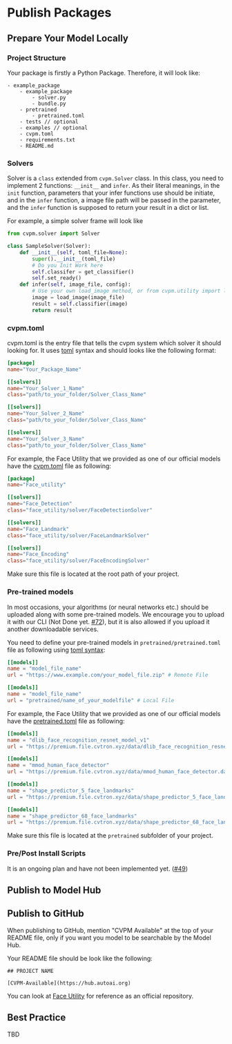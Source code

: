 # Publish Packages

## Prepare Your Model Locally

### Project Structure

Your package is firstly a Python Package. Therefore, it will look like:

```
- example_package
    - example_package
        - solver.py
        - bundle.py
    - pretrained
        - pretrained.toml
    - tests // optional
    - examples // optional
    - cvpm.toml
    - requirements.txt
    - README.md
```

### Solvers

Solver is a ```class``` extended from ```cvpm.Solver``` class. In this class, you need to implement 2 functions: ```__init__``` and ```infer```. As their literal meanings, in the ```init``` function, parameters that your infer functions use should be initiate, and in the ```infer``` function, a image file path will be passed in the parameter, and the ```infer``` function is supposed to return your result in a dict or list.

For example, a simple solver frame will look like 

```python
from cvpm.solver import Solver

class SampleSolver(Solver):
    def __init__(self, toml_file=None):
        super().__init__(toml_file)
        # Do you Init Work here
        self.classifer = get_classifier()
        self.set_ready()
    def infer(self, image_file, config):
        # Use your own load_image method, or from cvpm.utility import load_image_file
        image = load_image(image_file)
        result = self.classifier(image)
        return result
```

### cvpm.toml

cvpm.toml is the entry file that tells the cvpm system which solver it should looking for. It uses [toml](https://github.com/toml-lang/toml) syntax and should looks like the following format:

``` toml
[package]
name="Your_Package_Name"

[[solvers]] 
name="Your_Solver_1_Name"
class="path/to_your_folder/Solver_Class_Name"

[[solvers]]
name="Your_Solver_2_Name"
class="path/to_your_folder/Solver_Class_Name"

[[solvers]]
name="Your_Solver_3_Name"
class="path/to_your_folder/Solver_Class_Name"
```

For example, the Face Utility that we provided as one of our official models have the [cvpm.toml](https://github.com/cvmodel/Face_Utility/blob/master/cvpm.toml) file as following:

``` toml
[package]
name="Face_utility"

[[solvers]]
name="Face_Detection"
class="face_utility/solver/FaceDetectionSolver"

[[solvers]]
name="Face_Landmark"
class="face_utility/solver/FaceLandmarkSolver"

[[solvers]]
name="Face_Encoding"
class="face_utility/solver/FaceEncodingSolver"
```

Make sure this file is located at the root path of your project.

### Pre-trained models

In most occasions, your algorithms (or neural networks etc.) should be uploaded along with some pre-trained models. We encourage you to upload it with our CLI (Not Done yet. [#72](https://github.com/unarxiv/CVPM/issues/72)), but it is also allowed if you upload it another downloadable services.

You need to define your pre-trained models in ```pretrained/pretrained.toml``` file as following using [toml syntax](https://github.com/toml-lang/toml):

``` toml
[[models]]
name = "model_file_name"
url = "https://www.example.com/your_model_file.zip" # Remote File

[[models]]
name = "model_file_name"
url = "pretrained/name_of_your_modelfile" # Local File
```

For example, the Face Utility that we provided as one of our official models have the [pretrained.toml](https://github.com/cvmodel/Face_Utility/blob/master/pretrained.toml) file as following:

``` toml
[[models]]
name = "dlib_face_recognition_resnet_model_v1"
url = "https://premium.file.cvtron.xyz/data/dlib_face_recognition_resnet_model_v1.dat"

[[models]]
name = "mmod_human_face_detector"
url = "https://premium.file.cvtron.xyz/data/mmod_human_face_detector.dat"

[[models]]
name = "shape_predictor_5_face_landmarks"
url = "https://premium.file.cvtron.xyz/data/shape_predictor_5_face_landmarks.dat"

[[models]]
name = "shape_predictor_68_face_landmarks"
url = "https://premium.file.cvtron.xyz/data/shape_predictor_68_face_landmarks.dat"
```

Make sure this file is located at the ```pretrained``` subfolder of your project.

### Pre/Post Install Scripts

It is an ongoing plan and have not been implemented yet. ([#49](https://github.com/unarxiv/CVPM/issues/49))

## Publish to Model Hub



## Publish to GitHub

When publishing to GitHub, mention "CVPM Available" at the top of your README file, only if you want you model to be searchable by the Model Hub.

Your README file should be look like the following:

```
## PROJECT NAME

[CVPM-Available](https://hub.autoai.org)
```

You can look at [Face Utility](https://github.com/cvmodel/Face_Utility) for reference as an official repository.

## Best Practice

TBD